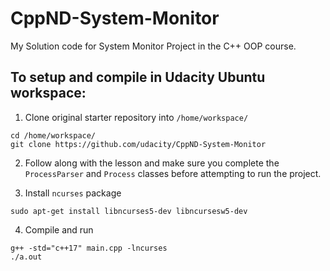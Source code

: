 # CppND-System-Monitor

My Solution code for System Monitor Project in the C++ OOP course. 

## To setup and compile in Udacity Ubuntu workspace:

1. Clone original starter repository into `/home/workspace/`
```
cd /home/workspace/
git clone https://github.com/udacity/CppND-System-Monitor
```
2. Follow along with the lesson and make sure you complete the `ProcessParser` and `Process` classes before attempting to run the project.

3. Install `ncurses` package
```
sudo apt-get install libncurses5-dev libncursesw5-dev
```
4. Compile and run
```
g++ -std="c++17" main.cpp -lncurses
./a.out
```

